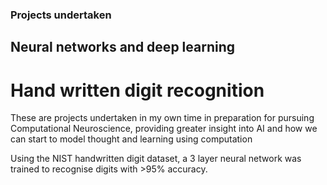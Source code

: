 ### Projects undertaken

## Neural networks and deep learning

# Hand written digit recognition

These are projects undertaken in my own time in preparation for pursuing Computational Neuroscience, providing greater insight into AI and how we can start
to model thought and learning using computation<br>

Using the NIST handwritten digit dataset, a 3 layer neural network was trained to recognise digits with >95% accuracy.
